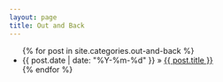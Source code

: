 ```yaml
---
layout: page
title: Out and Back
---
```


<div>
<ul>
    {% for post in site.categories.out-and-back	%}
      <li><span>{{ post.date | date: "%Y-%m-%d" }} &raquo; </span><a href="{{ post.url }}">{{ post.title }}</a></li>
    {% endfor %}
</ul>
</div>